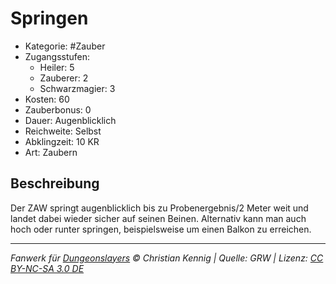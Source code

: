 # Springen

- Kategorie: #Zauber
- Zugangsstufen:
  - Heiler: 5
  - Zauberer: 2
  - Schwarzmagier: 3
- Kosten: 60
- Zauberbonus: 0
- Dauer: Augenblicklich
- Reichweite: Selbst
- Abklingzeit: 10 KR
- Art: Zaubern

## Beschreibung

Der ZAW springt augenblicklich bis zu Probenergebnis/2 Meter weit und landet dabei wieder sicher auf seinen Beinen. Alternativ kann man auch hoch oder runter springen, beispielsweise um einen Balkon zu erreichen.

---

_Fanwerk für [Dungeonslayers](https://www.dungeonslayers.net/) © Christian Kennig | Quelle: GRW | Lizenz: [CC BY-NC-SA 3.0 DE](https://creativecommons.org/licenses/by-nc-sa/3.0/de/)_
